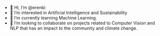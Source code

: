 - 👋 Hi, I’m @erenbi
- 👀 I’m interested in Artificial Intelligence and Sustainability
- 🌱 I’m currently learning Machine Learning.
- 💞️ I’m looking to collaborate on projects related to Computer Vision and NLP that has an impact to the community and climate change.
<!--- 📫 How to reach me ...--->

<!---
erenbi/erenbi is a ✨ special ✨ repository because its `README.md` (this file) appears on your GitHub profile.
You can click the Preview link to take a look at your changes.
--->

